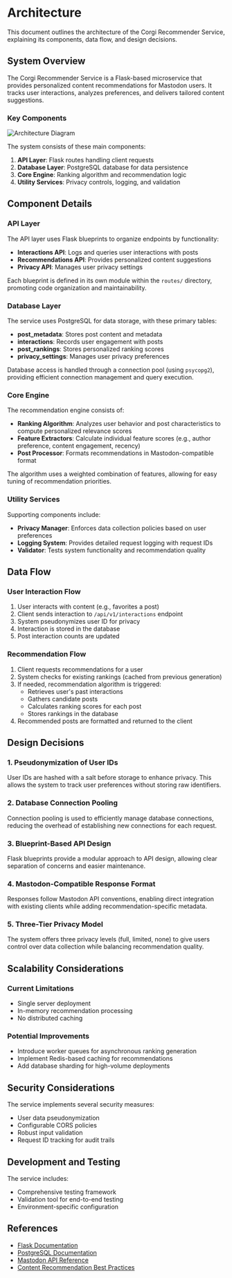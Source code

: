 # Architecture

This document outlines the architecture of the Corgi Recommender Service, explaining its components, data flow, and design decisions.

## System Overview

The Corgi Recommender Service is a Flask-based microservice that provides personalized content recommendations for Mastodon users. It tracks user interactions, analyzes preferences, and delivers tailored content suggestions.

### Key Components

![Architecture Diagram](architecture-diagram.png)

The system consists of these main components:

1. **API Layer**: Flask routes handling client requests
2. **Database Layer**: PostgreSQL database for data persistence
3. **Core Engine**: Ranking algorithm and recommendation logic
4. **Utility Services**: Privacy controls, logging, and validation

## Component Details

### API Layer

The API layer uses Flask blueprints to organize endpoints by functionality:

- **Interactions API**: Logs and queries user interactions with posts
- **Recommendations API**: Provides personalized content suggestions
- **Privacy API**: Manages user privacy settings

Each blueprint is defined in its own module within the `routes/` directory, promoting code organization and maintainability.

### Database Layer

The service uses PostgreSQL for data storage, with these primary tables:

- **post_metadata**: Stores post content and metadata
- **interactions**: Records user engagement with posts
- **post_rankings**: Stores personalized ranking scores
- **privacy_settings**: Manages user privacy preferences

Database access is handled through a connection pool (using `psycopg2`), providing efficient connection management and query execution.

### Core Engine

The recommendation engine consists of:

- **Ranking Algorithm**: Analyzes user behavior and post characteristics to compute personalized relevance scores
- **Feature Extractors**: Calculate individual feature scores (e.g., author preference, content engagement, recency)
- **Post Processor**: Formats recommendations in Mastodon-compatible format

The algorithm uses a weighted combination of features, allowing for easy tuning of recommendation priorities.

### Utility Services

Supporting components include:

- **Privacy Manager**: Enforces data collection policies based on user preferences
- **Logging System**: Provides detailed request logging with request IDs
- **Validator**: Tests system functionality and recommendation quality

## Data Flow

### User Interaction Flow

1. User interacts with content (e.g., favorites a post)
2. Client sends interaction to `/api/v1/interactions` endpoint
3. System pseudonymizes user ID for privacy
4. Interaction is stored in the database
5. Post interaction counts are updated

### Recommendation Flow

1. Client requests recommendations for a user
2. System checks for existing rankings (cached from previous generation)
3. If needed, recommendation algorithm is triggered:
   - Retrieves user's past interactions
   - Gathers candidate posts
   - Calculates ranking scores for each post
   - Stores rankings in the database
4. Recommended posts are formatted and returned to the client

## Design Decisions

### 1. Pseudonymization of User IDs

User IDs are hashed with a salt before storage to enhance privacy. This allows the system to track user preferences without storing raw identifiers.

### 2. Database Connection Pooling

Connection pooling is used to efficiently manage database connections, reducing the overhead of establishing new connections for each request.

### 3. Blueprint-Based API Design

Flask blueprints provide a modular approach to API design, allowing clear separation of concerns and easier maintenance.

### 4. Mastodon-Compatible Response Format

Responses follow Mastodon API conventions, enabling direct integration with existing clients while adding recommendation-specific metadata.

### 5. Three-Tier Privacy Model

The system offers three privacy levels (full, limited, none) to give users control over data collection while balancing recommendation quality.

## Scalability Considerations

### Current Limitations

- Single server deployment
- In-memory recommendation processing
- No distributed caching

### Potential Improvements

- Introduce worker queues for asynchronous ranking generation
- Implement Redis-based caching for recommendations
- Add database sharding for high-volume deployments

## Security Considerations

The service implements several security measures:

- User data pseudonymization
- Configurable CORS policies
- Robust input validation
- Request ID tracking for audit trails

## Development and Testing

The service includes:

- Comprehensive testing framework
- Validation tool for end-to-end testing
- Environment-specific configuration

## References

- [Flask Documentation](https://flask.palletsprojects.com/)
- [PostgreSQL Documentation](https://www.postgresql.org/docs/)
- [Mastodon API Reference](https://docs.joinmastodon.org/api/)
- [Content Recommendation Best Practices](https://www.example.org/recommendations)